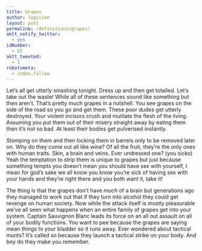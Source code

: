 ```yaml
---
title: Grapes
author: logician
layout: post
permalink: /definitions/grapes/
aktt_notify_twitter:
  - yes
idNumber:
  - 62
aktt_tweeted:
  - 1
robotsmeta:
  - index,follow
---
```

Let&#8217;s all get utterly smashing tonight. <!--more-->Dress up and then get totalled. Let&#8217;s take out the waste! While all of these sentences sound like something but then aren&#8217;t. That&#8217;s pretty much grapes in a nutshell. You see grapes on the side of the road so you go and get them. These poor dudes get utterly destroyed. Your violent incisors crush and mutilate the flesh of the living. Assuming you put them out of their misery straight away by eating them then it&#8217;s not so bad. At least their bodies get pulverised instantly.

Stomping on them and then locking them in barrels only to be removed later on. Why do they come out all like wine? Of all the fruit, they’re the only ones with human traits. Skin, a brain and veins. Ever undressed one? (you sicko) Yeah the temptation to strip them is unique to grapes but just because something tempts you doesn’t mean you should have sex with yourself, I mean for god’s sake we all know you know you’re sick of having sex with your hands and they’re right there and you both want it, take it!

The thing is that the grapes don&#8217;t have *much* of a brain but generations ago they managed to work out that if they turn into alcohol they could get revenge on human society. Now while the attack itself is mostly pleasurable we&#8217;ve all seen what happens when an entire family of grapes get into your system. Captain Sauvignon Blanc leads its force on an all out assault on all of your bodily functions. You want to pee because the grapes are saying mean things to your bladder so it runs away. Ever wondered about tactical munts? It&#8217;s called so because they launch a tactical strike on your body. And boy do they make you remember.